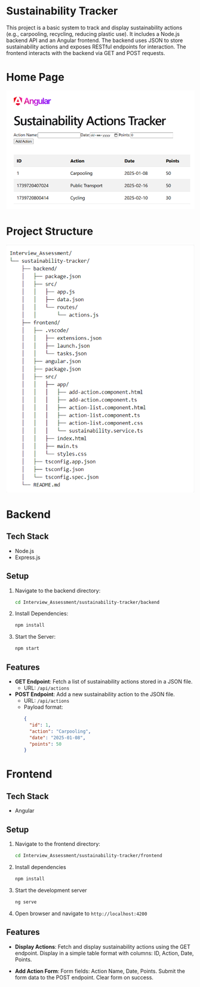 # Sustainability Tracker

This project is a basic system to track and display sustainability actions (e.g., carpooling, recycling, reducing plastic use). It includes a Node.js backend API and an Angular frontend. The backend uses JSON to store sustainability actions and exposes RESTful endpoints for interaction. The frontend interacts with the backend via GET and POST requests.

# Home Page

<img src='./Home_Page.png'>

# Project Structure

<img src='./Directory_Structure.png'>

# Backend

## Tech Stack

- Node.js
- Express.js

## Setup

1. Navigate to the backend directory:
   ```sh
   cd Interview_Assessment/sustainability-tracker/backend

2. Install Dependencies:
    ```sh
    npm install

3. Start the Server:
    ```sh
    npm start

## Features

- **GET Endpoint**: Fetch a list of sustainability actions stored in a JSON file.
  - URL: `/api/actions`
- **POST Endpoint**: Add a new sustainability action to the JSON file.
  - URL: `/api/actions`
  - Payload format:
    ```json
    {
      "id": 1,
      "action": "Carpooling",
      "date": "2025-01-08",
      "points": 50
    }
    ```

# Frontend

## Tech Stack

- Angular

## Setup

1. Navigate to the frontend directory:
    ```sh
    cd Interview_Assessment/sustainability-tracker/frontend

2. Install dependencies
    ```sh 
    npm install

3. Start the development server
    ```sh 
    ng serve

4. Open browser and navigate to ```http://localhost:4200```

## Features

- **Display Actions**: Fetch and display sustainability actions using the GET endpoint. Display in a simple table format with columns: ID, Action, Date, Points.

- **Add Action Form**: Form fields: Action Name, Date, Points. Submit the form data to the POST endpoint. Clear form on success.


